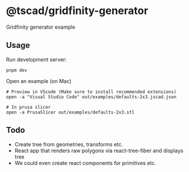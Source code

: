 <!-- #region header -->
<!-- Generated by @toolsync/builtin/package-readme. Do not edit manually, instead run `toolsync prepare`. -->

# @tscad/gridfinity-generator

Gridfinity generator example

<!-- #endregion header -->

## Usage

Run development server:

```shell
pnpm dev
```

Open an example (on Mac)

```shell
# Preview in VScode (Make sure to install recommended extensions)
open -a "Visual Studio Code" out/examples/defaults-2x3.jscad.json

# In prusa slicer
open -a PrusaSlicer out/examples/defaults-2x3.stl
```

## Todo

- Create tree from geometries, transforms etc.
- React app that renders raw polygons via react-tree-fiber and displays tree
- We could even create react components for primitives etc.
